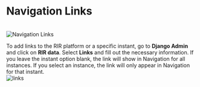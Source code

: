 # Navigation Links
<br>![Navigation Links](../../img/links-diagramflow.png "Navigation Links")

To add links to the RIR platform or a specific instant, go to **Django Admin** and click on **RIR data**. Select **Links** and fill out the necessary information.
If you leave the instant option blank, the link will show in Navigation for all instances. If you select an instance, the link will only appear in Navigation
for that instant.
 <br>![links](../../img/links.gif "Links")<br>
